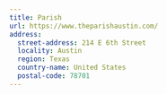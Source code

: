 ```yaml
---
title: Parish
url: https://www.theparishaustin.com/
address:
  street-address: 214 E 6th Street
  locality: Austin
  region: Texas
  country-name: United States
  postal-code: 78701
---
```

